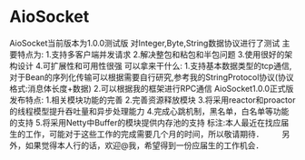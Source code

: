 # AioSocket
AioSocket当前版本为1.0.0测试版
对Integer,Byte,String数据协议进行了测试
主要特点为:
        1.支持多客户端并发请求
        2.解决整包和粘包和半包问题
        3.使用很好的架构设计
        4.可扩展性和可用性很强
可以拿来干什么:
        1.支持基本数据类型的tcp通信,对于Bean的序列化传输可以根据需要自行研究,参考我的StringProtocol协议(协议格式:消息体长度+数据)
        2.可以根据我的框架进行RPC通信
AioSocket1.0.0正式版发布特点:
        1.相关模块功能的完善
        2.完善资源释放模块
        3.将采用reactor和proactor的线程模型提升吞吐量和异步处理能力
        4.完成心跳机制，黑名单，白名单等功能的支持
        5.将采用Netty中Buffer的模块提供内存池的支持
标注:本人最近在找应届生的工作，可能对于这些工作的完成需要几个月的时间，所以敬请期待．
　　另外，如果觉得本人行的话，欢迎@我，希望得到一份应届生的工作机会．
  

    
